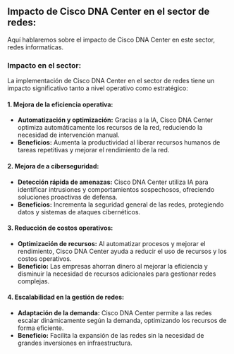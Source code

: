 ## Impacto de Cisco DNA Center en el sector de redes:
Aquí hablaremos sobre el impacto de Cisco DNA Center en este sector, redes informaticas.

### Impacto en el sector:
La implementación de Cisco DNA Center en el sector de redes tiene un impacto significativo tanto a nivel operativo como estratégico:

#### 1. Mejora de la eficiencia operativa:
- **Automatización y optimización:**  Gracias a la IA, Cisco DNA Center optimiza automáticamente los recursos de la red, reduciendo la necesidad de intervención manual.
- **Beneficios:** Aumenta la productividad al liberar recursos humanos de tareas repetitivas y mejorar el rendimiento de la red.

#### 2. Mejora de a ciberseguridad:
- **Detección rápida de amenazas:** Cisco DNA Center utiliza IA para identificar intrusiones y comportamientos sospechosos, ofreciendo soluciones proactivas de defensa.
- **Beneficios:** Incrementa la seguridad general de las redes, protegiendo datos y sistemas de ataques cibernéticos.

#### 3. Reducción de costos operativos:
- **Optimización de recursos:** Al automatizar procesos y mejorar el rendimiento, Cisco DNA Center ayuda a reducir el uso de recursos y los costos operativos.
- **Beneficio:** Las empresas ahorran dinero al mejorar la eficiencia y disminuir la necesidad de recursos adicionales para gestionar redes complejas.

#### 4. Escalabilidad en la gestión de redes:
- **Adaptación de la demanda:** Cisco DNA Center permite a las redes escalar dinámicamente según la demanda, optimizando los recursos de forma eficiente.
- **Beneficio:** Facilita la expansión de las redes sin la necesidad de grandes inversiones en infraestructura.
